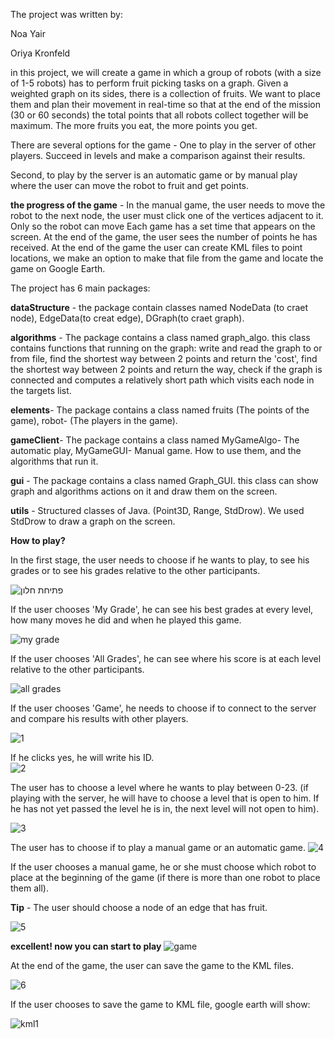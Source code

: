 The project was written by:

Noa Yair

Oriya Kronfeld

in this project, we will create a game in which a group of robots (with a size of 1-5 robots) has to perform fruit picking tasks on a graph. Given a weighted graph on its sides, there is a collection of fruits. We want to place them and plan their movement in real-time so that at the end of the mission (30 or 60 seconds) the total points that all robots collect together will be maximum. The more fruits you eat, the more points you get.

There are several options for the game -
One to play in the server of other players. Succeed in levels and make a comparison against their results.

Second, to play by the server is an automatic game or by manual play where the user can move the robot to fruit and get points.


**the progress of the game** - 
In the manual game, the user needs to move the robot to the next node, the user must click one of the vertices adjacent to it. Only so the robot can move Each game has a set time that appears on the screen. At the end of the game, the user sees the number of points he has received. 
At the end of the game the user can create KML files to point locations, we make an option to make that file from the game and locate the game on Google Earth.

The project has 6 main packages:

**dataStructure** - the package contain classes named NodeData (to craet node), EdgeData(to creat edge), DGraph(to craet graph).

**algorithms** - The package contains a class named graph_algo. this class contains functions that running on the graph: write and read the graph to or from file, find the shortest way between 2 points and return the 'cost', find the shortest way between 2 points and return the way, check if the graph is connected and computes a relatively short path which visits each node in the targets list.

**elements**- The package contains a class named fruits (The points of the game), robot- (The players in the game).

**gameClient**- The package contains a class named MyGameAlgo- The automatic play, MyGameGUI- Manual game.
How to use them, and the algorithms that run it.

**gui** - The package contains a class named Graph_GUI. this class can show graph and algorithms actions on it and draw them on the screen.

**utils** - Structured classes of Java. (Point3D, Range, StdDrow). We used StdDrow to draw a graph on the screen.

**How to play?**

In the first stage, the user needs to choose if he wants to play, to see his grades or to see his grades relative to the other participants.

![פתיחת חלון](https://user-images.githubusercontent.com/58184656/73009834-f395b280-3e19-11ea-9115-76468141153c.png)

If the user chooses 'My Grade', he can see his best grades at every level, how many moves he did and when he played this game.

![my grade](https://user-images.githubusercontent.com/58184656/73010225-ae25b500-3e1a-11ea-85d8-717717e05e8f.png)

If the user chooses 'All Grades', he can see where his score is at each level relative to the other participants.

![all grades](https://user-images.githubusercontent.com/58184656/73010391-052b8a00-3e1b-11ea-9aa3-a4ec0df86b13.png)

If the user chooses 'Game', he needs to choose if to connect to the server and compare his results with other players.

![1](https://user-images.githubusercontent.com/57597109/72924708-106ab100-3d5a-11ea-9601-bcf57be95bc5.png)

If he clicks yes, he will write his ID.  
![2](https://user-images.githubusercontent.com/57597109/72924715-11034780-3d5a-11ea-8276-4d40f3068421.png)

The user has to choose a level where he wants to play between 0-23. (if playing with the server, he will have to choose a level that is open to him. If he has not yet passed the level he is in, the next level will not open to him).

![3](https://user-images.githubusercontent.com/57597109/72924714-11034780-3d5a-11ea-8538-8c9ba3b11295.png)

The user has to choose if to play a manual game or an automatic game.
![4](https://user-images.githubusercontent.com/57597109/72924711-106ab100-3d5a-11ea-84eb-515a7889fe90.png)

If the user chooses a manual game, he or she must choose which robot to place at the beginning of the game (if there is more than one robot to place them all).

**Tip** - The user should choose a node of an edge that has fruit.

![5](https://user-images.githubusercontent.com/57597109/72924709-106ab100-3d5a-11ea-8173-43fd4c2aac63.png)

**excellent! now you can start to play**
![game](https://user-images.githubusercontent.com/58184656/72669345-439b0080-3a39-11ea-9146-32725eb3697e.png)

At the end of the game, the user can save the game to the KML files.

![6](https://user-images.githubusercontent.com/57597109/72929744-16b15b00-3d63-11ea-88eb-a61fd598ec1c.png)

If the user chooses to save the game to KML file, google earth will show:

![kml1](https://user-images.githubusercontent.com/58184656/72981549-b57e9b80-3de5-11ea-8185-cdcca5aa26a7.png)
